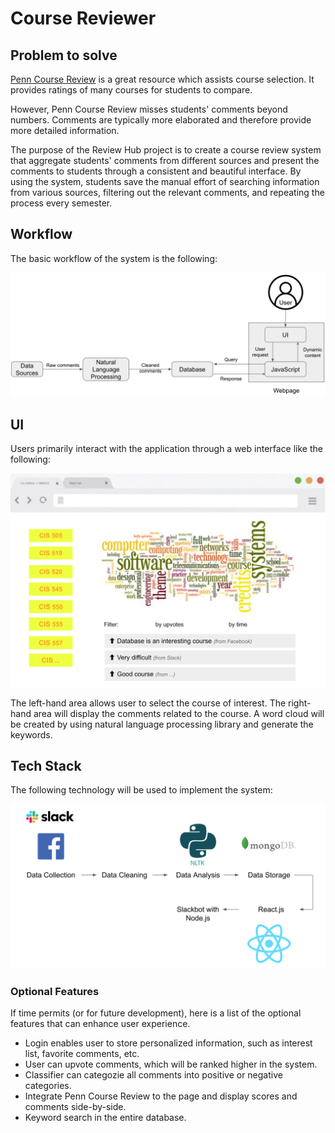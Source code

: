 
# Course Reviewer

## Problem to solve
[Penn Course Review](https://penncoursereview.com/) is a great resource which assists course selection. It provides ratings of many courses for students to compare.

However, Penn Course Review misses students' comments beyond numbers. Comments are typically more elaborated and therefore provide more detailed information.

The purpose of the Review Hub project is to create a course review system that aggregate students' comments from different sources and present the comments to students through a consistent and beautiful interface. By using the system, students save the manual effort of searching information from various sources, filtering out the relevant comments, and repeating the process every semester.


## Workflow
The basic workflow of the system is the following: 

![Alt text](images/workflow.jpg?raw=true "App Workflow Logic")


## UI
Users primarily interact with the application through a web interface like the following:

![Alt text](images/user_interface.jpg?raw=true "User Interface")

The left-hand area allows user to select the course of interest. The right-hand area will display the comments related to the course. A word cloud will be created by using natural language processing library and generate the keywords. 


## Tech Stack
The following technology will be used to implement the system: 

![Alt text](images/tech_stack.jpg?raw=true "Tech Stack")


### Optional Features
If time permits (or for future development), here is a list of the optional features that can enhance user experience. 
* Login enables user to store personalized information, such as interest list, favorite comments, etc.
* User can upvote comments, which will be ranked higher in the system.
* Classifier can categozie all comments into positive or negative categories.
* Integrate Penn Course Review to the page and display scores and comments side-by-side.
* Keyword search in the entire database.
